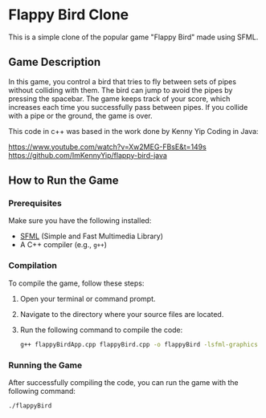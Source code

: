 # Flappy Bird Clone

This is a simple clone of the popular game "Flappy Bird" made using SFML.

## Game Description

In this game, you control a bird that tries to fly between sets of pipes without colliding with them. The bird can jump to avoid the pipes by pressing the spacebar. The game keeps track of your score, which increases each time you successfully pass between pipes. If you collide with a pipe or the ground, the game is over.

This code in c++ was based in the work done by Kenny Yip Coding in Java:

https://www.youtube.com/watch?v=Xw2MEG-FBsE&t=149s
https://github.com/ImKennyYip/flappy-bird-java

## How to Run the Game

### Prerequisites

Make sure you have the following installed:
- [SFML](https://www.sfml-dev.org/download.php) (Simple and Fast Multimedia Library)
- A C++ compiler (e.g., `g++`)

### Compilation

To compile the game, follow these steps:

1. Open your terminal or command prompt.
2. Navigate to the directory where your source files are located.
3. Run the following command to compile the code:

    ```sh
    g++ flappyBirdApp.cpp flappyBird.cpp -o flappyBird -lsfml-graphics -lsfml-window -lsfml-system
    ```

### Running the Game

After successfully compiling the code, you can run the game with the following command:

```sh
./flappyBird
